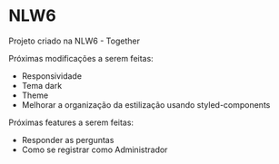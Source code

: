 # NLW6
Projeto criado na NLW6 - Together

Próximas modificações a serem feitas: 

- Responsividade
- Tema dark
- Theme
- Melhorar a organização da estilização usando styled-components

Próximas features a serem feitas: 

- Responder as perguntas
- Como se registrar como Administrador

